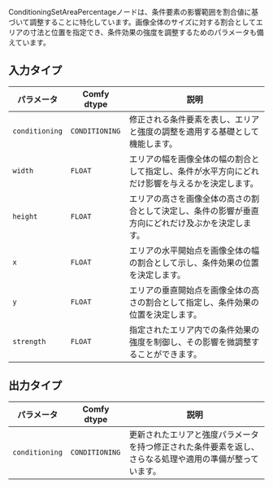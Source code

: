 ConditioningSetAreaPercentageノードは、条件要素の影響範囲を割合値に基づいて調整することに特化しています。画像全体のサイズに対する割合としてエリアの寸法と位置を指定でき、条件効果の強度を調整するためのパラメータも備えています。

## 入力タイプ

| パラメータ | Comfy dtype | 説明 |
|-----------|-------------|-------------|
| `conditioning` | `CONDITIONING` | 修正される条件要素を表し、エリアと強度の調整を適用する基礎として機能します。 |
| `width`   | `FLOAT`     | エリアの幅を画像全体の幅の割合として指定し、条件が水平方向にどれだけ影響を与えるかを決定します。 |
| `height`  | `FLOAT`     | エリアの高さを画像全体の高さの割合として決定し、条件の影響が垂直方向にどれだけ及ぶかを決定します。 |
| `x`       | `FLOAT`     | エリアの水平開始点を画像全体の幅の割合として示し、条件効果の位置を決定します。 |
| `y`       | `FLOAT`     | エリアの垂直開始点を画像全体の高さの割合として指定し、条件効果の位置を決定します。 |
| `strength`| `FLOAT`     | 指定されたエリア内での条件効果の強度を制御し、その影響を微調整することができます。 |

## 出力タイプ

| パラメータ | Comfy dtype | 説明 |
|-----------|-------------|-------------|
| `conditioning` | `CONDITIONING` | 更新されたエリアと強度パラメータを持つ修正された条件要素を返し、さらなる処理や適用の準備が整っています。 |
